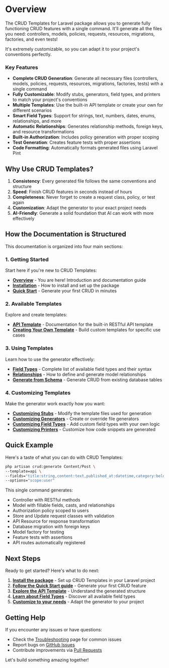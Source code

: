 # Overview

The CRUD Templates for Laravel package allows you to generate fully functioning CRUD features with a single command. It'll generate all the files you need: controllers, models, policies, requests, resources, migrations, factories, and even tests!

It's extremely customizable, so you can adapt it to your project's conventions perfectly.

### Key Features

- **Complete CRUD Generation**: Generate all necessary files (controllers, models, policies, requests, resources, migrations, factories, tests) with a single command
- **Fully Customizable**: Modify stubs, generators, field types, and printers to match your project's conventions
- **Multiple Templates**: Use the built-in API template or create your own for different scenarios
- **Smart Field Types**: Support for strings, text, numbers, dates, enums, relationships, and more
- **Automatic Relationships**: Generates relationship methods, foreign keys, and resource transformations
- **Built-in Authorization**: Includes policy generation with proper scoping
- **Test Generation**: Creates feature tests with proper assertions
- **Code Formatting**: Automatically formats generated files using Laravel Pint

## Why Use CRUD Templates?

1. **Consistency**: Every generated file follows the same conventions and structure
2. **Speed**: Finish CRUD features in seconds instead of hours
3. **Completeness**: Never forget to create a request class, policy, or test again
4. **Customization**: Adapt the generator to your exact project needs
5. **AI-Friendly**: Generate a solid foundation that AI can work with more effectively

## How the Documentation is Structured

This documentation is organized into four main sections:

### 1. Getting Started
Start here if you're new to CRUD Templates:
- **[Overview](/guide/overview)** - You are here! Introduction and documentation guide
- **[Installation](/guide/installation)** - How to install and set up the package
- **[Quick Start](/guide/quick-start)** - Generate your first CRUD in minutes

### 2. Available Templates
Explore and create templates:
- **[API Template](/templates/api)** - Documentation for the built-in RESTful API template
- **[Creating Your Own Template](/templates/custom)** - Build custom templates for specific use cases

### 3. Using Templates
Learn how to use the generator effectively:
- **[Field Types](/guide/field-types)** - Complete list of available field types and their syntax
- **[Relationships](/guide/relationships)** - How to define and generate model relationships
- **[Generate from Schema](/guide/generate-from-schema)** - Generate CRUD from existing database tables

### 4. Customizing Templates
Make the generator work exactly how you want:
- **[Customizing Stubs](/templates/customizing-stubs)** - Modify the template files used for generation
- **[Customizing Generators](/templates/customizing-generators)** - Create or override file generators
- **[Customizing Field Types](/templates/customizing-field-types)** - Add custom field types with your own logic
- **[Customizing Printers](/templates/customizing-printers)** - Customize how code snippets are generated

## Quick Example

Here's a taste of what you can do with CRUD Templates:

```bash
php artisan crud:generate Content/Post \
--template=api \
--fields="title:string,content:text,published_at:datetime,category:belongsTo,comments:hasMany,status:enum:PublishStatus" \
--options="scope:user"
```

This single command generates:
- Controller with RESTful methods
- Model with fillable fields, casts, and relationships
- Authorization policy scoped to users
- Store and Update request classes with validation
- API Resource for response transformation
- Database migration with foreign keys
- Model factory for testing
- Feature tests with assertions
- API routes automatically registered

## Next Steps

Ready to get started? Here's what to do next:

1. **[Install the package](/guide/installation)** - Set up CRUD Templates in your Laravel project
2. **[Follow the Quick Start guide](/guide/quick-start)** - Generate your first CRUD feature
3. **[Explore the API Template](/templates/api)** - Understand the generated structure
4. **[Learn about Field Types](/guide/field-types)** - Discover all available field types
5. **[Customize to your needs](/templates/customizing-stubs)** - Adapt the generator to your project

## Getting Help

If you encounter any issues or have questions:

- Check the [Troubleshooting](/troubleshooting) page for common issues
- Report bugs on [GitHub Issues](https://github.com/jcsoriano/laravel-crud-templates/issues)
- Contribute improvements via [Pull Requests](https://github.com/jcsoriano/laravel-crud-templates/pulls)

Let's build something amazing together!


